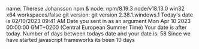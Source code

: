 
name: Therese Johansson
npm & node: npm/8.19.3 node/v18.13.0 win32 x64 workspaces/false
git version: git version 2.38.1.windows.1
Today's date is 02/10/2023 09:41 AM
Date you sent in as an argument Mon Apr 10 2023 00:00:00 GMT+0200 (Central European Summer Time)
Your date is after today.
Number of days between todays date and your date is: 58
Since we have started javascript frameworks its been 10 days

